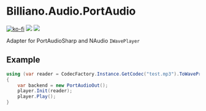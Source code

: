 ﻿# Billiano.Audio.PortAudio

[![ko-fi](https://img.shields.io/badge/Support_me_on-Ko--fi-red)](https://ko-fi.com/G2G1SRUJG)
[![](https://img.shields.io/badge/Check-NAudio-white)](https://github.com/naudio/NAudio)
[![](https://img.shields.io/badge/Check-PortAudio-green)](https://portaudio.com)

Adapter for PortAudioSharp and NAudio `IWavePlayer`

## Example

```csharp
using (var reader = CodecFactory.Instance.GetCodec("test.mp3").ToWaveProvider())
{
    var backend = new PortAudioOut();
    player.Init(reader);
    player.Play();
}
```

